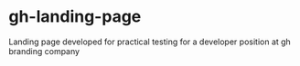 # gh-landing-page
Landing page developed for practical testing for a developer position at gh branding company
